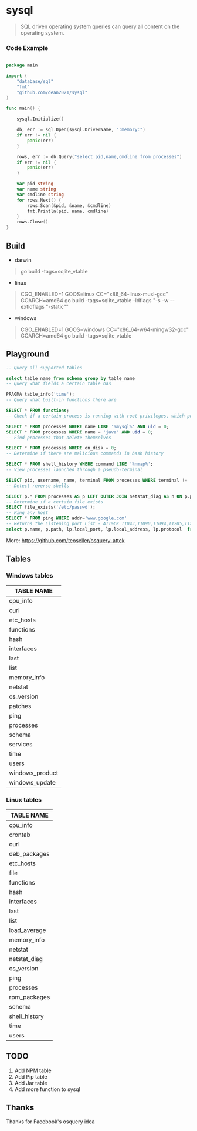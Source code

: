 # sysql

>  SQL driven operating system queries can query all content on the operating system.

### Code Example
```go

package main

import (
	"database/sql"
	"fmt"
	"github.com/dean2021/sysql"
)

func main() {

	sysql.Initialize()

	db, err := sql.Open(sysql.DriverName, ":memory:")
	if err != nil {
		panic(err)
	}

	rows, err := db.Query("select pid,name,cmdline from processes")
	if err != nil {
		panic(err)
	}

	var pid string
	var name string
	var cmdline string
	for rows.Next() {
		rows.Scan(&pid, &name, &cmdline)
		fmt.Println(pid, name, cmdline)
	}
	rows.Close()
}

```

## Build

* darwin
> go build -tags=sqlite_vtable
* linux
> CGO_ENABLED=1 GOOS=linux CC="x86_64-linux-musl-gcc" GOARCH=amd64 go build -tags=sqlite_vtable -ldflags "-s -w --extldflags "-static""
* windows
> CGO_ENABLED=1 GOOS=windows CC="x86_64-w64-mingw32-gcc" GOARCH=amd64 go build -tags=sqlite_vtable

## Playground
```sql
-- Query all supported tables

select table_name from schema group by table_name
-- Query what fields a certain table has

PRAGMA table_info('time');
-- Query what built-in functions there are

SELECT * FROM functions;
-- Check if a certain process is running with root privileges, which poses a security risk

SELECT * FROM processes WHERE name LIKE '%mysql%' AND uid = 0;
SELECT * FROM processes WHERE name = 'java' AND uid = 0;
-- Find processes that delete themselves

SELECT * FROM processes WHERE on_disk = 0;
-- Determine if there are malicious commands in bash history

SELECT * FROM shell_history WHERE command LIKE '%nmap%';
-- View processes launched through a pseudo-terminal

SELECT pid, username, name, terminal FROM processes WHERE terminal != '';
-- Detect reverse shells

SELECT p.* FROM processes AS p LEFT OUTER JOIN netstat_diag AS n ON p.pid = n.pid WHERE p.name IN ('sh', 'bash', 'nc') AND n.status = 'ESTABLISHED';
-- Determine if a certain file exists
SELECT file_exists('/etc/passwd');
-- Ping any host
SELECT * FROM ping WHERE addr='www.google.com'
-- Returns the Listening port List - ATT&CK T1043,T1090,T1094,T1205,T1219,T1105,T1065,T1102
select p.name, p.path, lp.local_port, lp.local_address, lp.protocol  from netstat lp LEFT JOIN processes p ON lp.pid = p.pid WHERE lp.local_port != 0 AND p.name != '';
```
More: https://github.com/teoseller/osquery-attck

## Tables

### Windows tables


|   TABLE NAME    |
|-----------------|
| cpu_info        |
| curl            |
| etc_hosts       |
| functions       |
| hash            |
| interfaces      |
| last            |
| list            |
| memory_info     |
| netstat         |
| os_version      |
| patches         |
| ping            |
| processes       |
| schema          |
| services        |
| time            |
| users           |
| windows_product |
| windows_update  |

### Linux tables


|  TABLE NAME   |
|---------------|
| cpu_info      |
| crontab       |
| curl          |
| deb_packages  |
| etc_hosts     |
| file          |
| functions     |
| hash          |
| interfaces    |
| last          |
| list          |
| load_average  |
| memory_info   |
| netstat       |
| netstat_diag  |
| os_version    |
| ping          |
| processes     |
| rpm_packages  |
| schema        |
| shell_history |
| time          |
| users         |



## TODO
1. Add NPM table
2. Add Pip table
3. Add Jar table
4. Add more function to sysql


## Thanks

Thanks for Facebook's osquery idea


